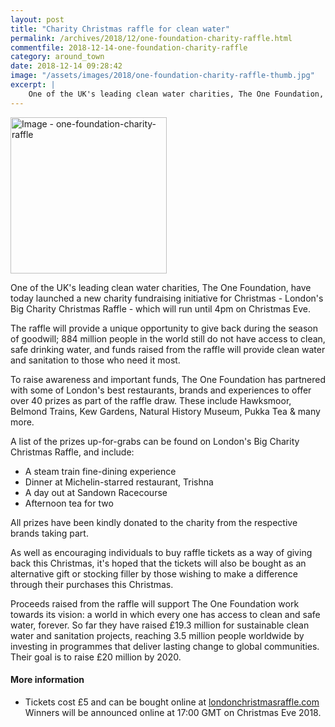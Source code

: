 ```yaml
---
layout: post
title: "Charity Christmas raffle for clean water"
permalink: /archives/2018/12/one-foundation-charity-raffle.html
commentfile: 2018-12-14-one-foundation-charity-raffle
category: around_town
date: 2018-12-14 09:28:42
image: "/assets/images/2018/one-foundation-charity-raffle-thumb.jpg"
excerpt: |
    One of the UK's leading clean water charities, The One Foundation, have today launched a new charity fundraising initiative for Christmas - London's Big Charity Christmas Raffle - which will run until 4pm on Christmas Eve.
---
```

<a href="/assets/images/2018/one-foundation-charity-raffle.jpg" title="Click for a larger image"><img src="/assets/images/2018/one-foundation-charity-raffle-thumb.jpg" width="250" alt="Image - one-foundation-charity-raffle"  class="photo right"/></a>

One of the UK's leading clean water charities, The One Foundation, have today launched a new charity fundraising initiative for Christmas - London's Big Charity Christmas Raffle - which will run until 4pm on Christmas Eve.

The raffle will provide a unique opportunity to give back during the season of goodwill; 884 million people in the world still do not have access to clean, safe drinking water, and funds raised from the raffle will provide clean water and sanitation to those who need it most.

To raise awareness and important funds, The One Foundation has partnered with some of London's best restaurants, brands and experiences to offer over 40 prizes as part of the raffle draw. These include Hawksmoor, Belmond Trains, Kew Gardens, Natural History Museum, Pukka Tea & many more.

A list of the prizes up-for-grabs can be found on London's Big Charity Christmas Raffle, and include:

- A steam train fine-dining experience
- Dinner at Michelin-starred restaurant, Trishna
- A day out at Sandown Racecourse
- Afternoon tea for two

All prizes have been kindly donated to the charity from the respective brands taking part.

As well as encouraging individuals to buy raffle tickets as a way of giving back this Christmas, it's hoped that the tickets will also be bought as an alternative gift or stocking filler by those wishing to make a difference through their purchases this Christmas.

Proceeds raised from the raffle will support The One Foundation work towards its vision: a world in which every one has access to clean and safe water, forever. So far they have raised &pound;19.3 million for sustainable clean water and sanitation projects, reaching 3.5 million people worldwide by investing in programmes that deliver lasting change to global communities. Their goal is to raise &pound;20 million by 2020.

#### More information

* Tickets cost &pound;5 and can be bought online at [londonchristmasraffle.com](https://londonchristmasraffle.matchplus.co/) Winners will be announced online at 17:00 GMT on Christmas Eve 2018.
